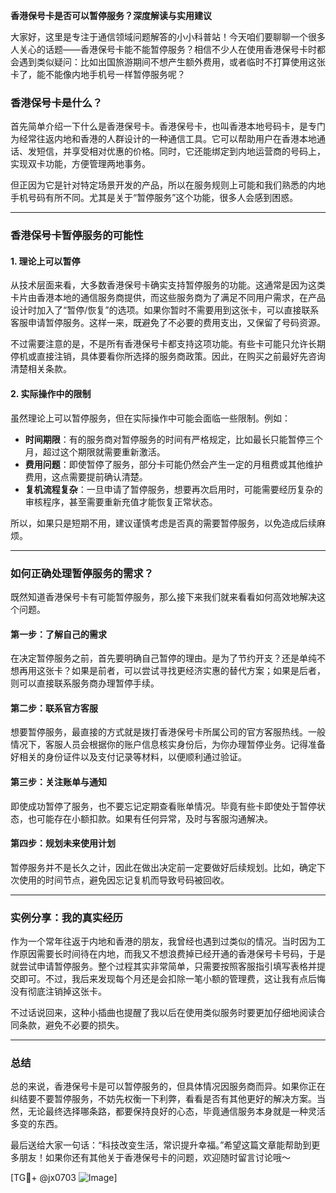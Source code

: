 **香港保号卡是否可以暂停服务？深度解读与实用建议**

大家好，这里是专注于通信领域问题解答的小小科普站！今天咱们要聊聊一个很多人关心的话题——香港保号卡能不能暂停服务？相信不少人在使用香港保号卡时都会遇到类似疑问：比如出国旅游期间不想产生额外费用，或者临时不打算使用这张卡了，能不能像内地手机号一样暂停服务呢？

### 香港保号卡是什么？
首先简单介绍一下什么是香港保号卡。香港保号卡，也叫香港本地号码卡，是专门为经常往返内地和香港的人群设计的一种通信工具。它可以帮助用户在香港本地通话、发短信，并享受相对优惠的价格。同时，它还能绑定到内地运营商的号码上，实现双卡功能，方便管理两地事务。

但正因为它是针对特定场景开发的产品，所以在服务规则上可能和我们熟悉的内地手机号码有所不同。尤其是关于“暂停服务”这个功能，很多人会感到困惑。

---

### 香港保号卡暂停服务的可能性

#### 1. **理论上可以暂停**
从技术层面来看，大多数香港保号卡确实支持暂停服务的功能。这通常是因为这类卡片由香港本地的通信服务商提供，而这些服务商为了满足不同用户需求，在产品设计时加入了“暂停/恢复”的选项。如果你暂时不需要用到这张卡，可以直接联系客服申请暂停服务。这样一来，既避免了不必要的费用支出，又保留了号码资源。

不过需要注意的是，不是所有香港保号卡都支持这项功能。有些卡可能只允许长期停机或直接注销，具体要看你所选择的服务商政策。因此，在购买之前最好先咨询清楚相关条款。

#### 2. **实际操作中的限制**
虽然理论上可以暂停服务，但在实际操作中可能会面临一些限制。例如：
- **时间期限**：有的服务商对暂停服务的时间有严格规定，比如最长只能暂停三个月，超过这个期限就需要重新激活。
- **费用问题**：即使暂停了服务，部分卡可能仍然会产生一定的月租费或其他维护费用，这点需要提前确认清楚。
- **复机流程复杂**：一旦申请了暂停服务，想要再次启用时，可能需要经历复杂的审核程序，甚至需要重新充值才能恢复正常状态。

所以，如果只是短期不用，建议谨慎考虑是否真的需要暂停服务，以免造成后续麻烦。

---

### 如何正确处理暂停服务的需求？

既然知道香港保号卡有可能暂停服务，那么接下来我们就来看看如何高效地解决这个问题。

#### 第一步：了解自己的需求
在决定暂停服务之前，首先要明确自己暂停的理由。是为了节约开支？还是单纯不想再用这张卡？如果是前者，可以尝试寻找更经济实惠的替代方案；如果是后者，则可以直接联系服务商办理暂停手续。

#### 第二步：联系官方客服
想要暂停服务，最直接的方式就是拨打香港保号卡所属公司的官方客服热线。一般情况下，客服人员会根据你的账户信息核实身份后，为你办理暂停业务。记得准备好相关的身份证件以及支付记录等材料，以便顺利通过验证。

#### 第三步：关注账单与通知
即使成功暂停了服务，也不要忘记定期查看账单情况。毕竟有些卡即使处于暂停状态，也可能存在小额扣款。如果有任何异常，及时与客服沟通解决。

#### 第四步：规划未来使用计划
暂停服务并不是长久之计，因此在做出决定前一定要做好后续规划。比如，确定下次使用的时间节点，避免因忘记复机而导致号码被回收。

---

### 实例分享：我的真实经历

作为一个常年往返于内地和香港的朋友，我曾经也遇到过类似的情况。当时因为工作原因需要长时间待在内地，而我又不想浪费掉已经开通的香港保号卡号码，于是就尝试申请暂停服务。整个过程其实非常简单，只需要按照客服指引填写表格并提交即可。不过，我后来发现每个月还是会扣除一笔小额的管理费，这让我有点后悔没有彻底注销掉这张卡。

不过话说回来，这种小插曲也提醒了我以后在使用类似服务时要更加仔细地阅读合同条款，避免不必要的损失。

---

### 总结

总的来说，香港保号卡是可以暂停服务的，但具体情况因服务商而异。如果你正在纠结要不要暂停服务，不妨先权衡一下利弊，看看是否有其他更好的解决方案。当然，无论最终选择哪条路，都要保持良好的心态，毕竟通信服务本身就是一种灵活多变的东西。

最后送给大家一句话：“科技改变生活，常识提升幸福。”希望这篇文章能帮助到更多朋友！如果你还有其他关于香港保号卡的问题，欢迎随时留言讨论哦～

[TG💪+ @jx0703 ![Image](https://github.com/user-attachments/assets/dbca1d08-cadb-493c-b0ec-ad6f7a83f270)]